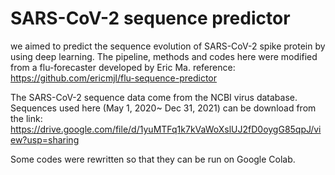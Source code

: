 # SARS-CoV-2 sequence predictor

we aimed to predict the sequence evolution of SARS-CoV-2 spike protein by using deep learning.
The pipeline, methods and codes here were modified from a flu-forecaster developed by Eric Ma. 
reference: https://github.com/ericmjl/flu-sequence-predictor

The SARS-CoV-2 sequence data come from the NCBI virus database. Sequences used here (May 1, 2020~ Dec 31, 2021) can be download from the link: https://drive.google.com/file/d/1yuMTFq1k7kVaWoXslUJ2fD0oygG85qpJ/view?usp=sharing

Some codes were rewritten so that they can be run on Google Colab.
